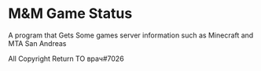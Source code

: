 # M&M Game Status 


A program that Gets Some games  server information such as Minecraft and MTA San Andreas


All Copyright Return TO врач#7026
